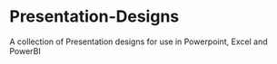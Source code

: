 # Presentation-Designs
A collection of Presentation designs for use in Powerpoint, Excel and PowerBI
